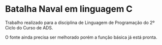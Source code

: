 # Batalha Naval em linguagem C

Trabalho realizado para a disciplina de Linguagem de Programação do 2º Ciclo do Curso de ADS.

O fonte ainda precisa ser melhorado porém a função básica já está pronta.
